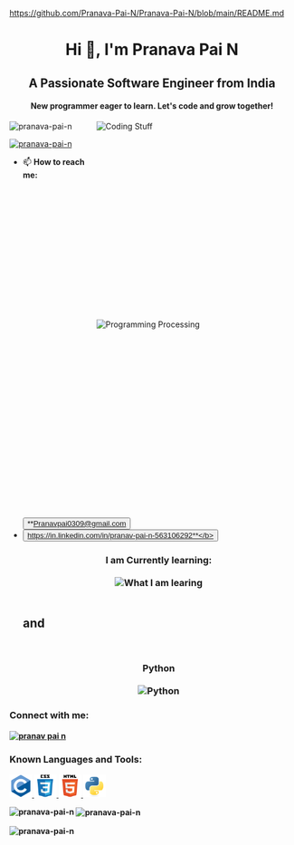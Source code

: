 https://github.com/Pranava-Pai-N/Pranava-Pai-N/blob/main/README.md<h1 align="center" style="font-family=arial;font-size=18"><b>Hi 👋, I'm Pranava Pai N</b></h1>
<h2 align="center"><b>A Passionate Software Engineer from India</b></h2>
<h4 align="center"><b>New programmer eager to learn. Let's code and grow together!</b></h4>
<img align="right" alt="Coding Stuff" width="350" margin="20px" height="350" src="https://31.media.tumblr.com/890dbb3579d662c3f85d63b092a01498/tumblr_msjepeJzfg1ru39xmo1_500.gif">
<img align="right" alt="Programming Processing" width="350" margin="20px" height="350" src="https://31.media.tumblr.com/4717a813263f471b0def42d70c835ad5/tumblr_mtw0ojDUCQ1ru39xmo1_500.gif">
<p align="left"font-color="red",font-family="arial";> <img src="https://komarev.com/ghpvc/?username=pranava-pai-n&label=Profile%20views&color=0e75b6&style=flat" alt="pranava-pai-n" /> </p>

<p align="left"> <a href="https://github.com/ryo-ma/github-profile-trophy"><img src="https://github-profile-trophy.vercel.app/?username=pranava-pai-n" alt="pranava-pai-n" /></a> </p>

- 📫 <b>How to reach me: <button>**Pranavpai0309@gmail.com</button>
- <button>https://in.linkedin.com/in/pranav-pai-n-563106292**</b></button>
  <h3 align="center"><b>I am Currently learning:</b><br><br><img align="centre" width="300" height="300" alt="What I am learing" src="https://biq.cloud/wp-content/uploads/2021/03/355-html-and-CSS.gif"</h3>
  <br><br>
  <h2>and</h2><br>
  <h3 align="center"><b>Python</b><br><br><img align="centre" width="300" height="300" alt="Python" src="https://media4.giphy.com/media/KAq5w47R9rmTuvWOWa/giphy.gif"</h3>


<h3 align="left">Connect with me:</h3>
<p align="left">
<a href="https://linkedin.com/in/pranav pai n" target="blank"><img align="center" src="https://raw.githubusercontent.com/rahuldkjain/github-profile-readme-generator/master/src/images/icons/Social/linked-in-alt.svg" alt="pranav pai n" height="30" width="40" /></a>
</p>

<h3 align="left"><b>Known Languages and Tools:</b></h3>
<p align="left"> <a href="https://www.cprogramming.com/" target="_blank" rel="noreferrer"> <img src="https://raw.githubusercontent.com/devicons/devicon/master/icons/c/c-original.svg" alt="c" width="40" height="40"/> </a> <a href="https://www.w3schools.com/css/" target="_blank" rel="noreferrer"> <img src="https://raw.githubusercontent.com/devicons/devicon/master/icons/css3/css3-original-wordmark.svg" alt="css3" width="40" height="40"/> </a> <a href="https://www.w3.org/html/" target="_blank" rel="noreferrer"> <img src="https://raw.githubusercontent.com/devicons/devicon/master/icons/html5/html5-original-wordmark.svg" alt="html5" width="40" height="40"/> </a> <a href="https://www.python.org" target="_blank" rel="noreferrer"> <img src="https://raw.githubusercontent.com/devicons/devicon/master/icons/python/python-original.svg" alt="python" width="40" height="40"/> </a> </p>

<p><img align="left" src="https://github-readme-stats.vercel.app/api/top-langs?username=pranava-pai-n&show_icons=true&locale=en&layout=compact" alt="pranava-pai-n" /></p>

<p>&nbsp;<img align="center" src="https://github-readme-stats.vercel.app/api?username=pranava-pai-n&show_icons=true&locale=en" alt="pranava-pai-n" /></p>

<p><img align="center" src="https://github-readme-streak-stats.herokuapp.com/?user=pranava-pai-n&" alt="pranava-pai-n" /></p>
